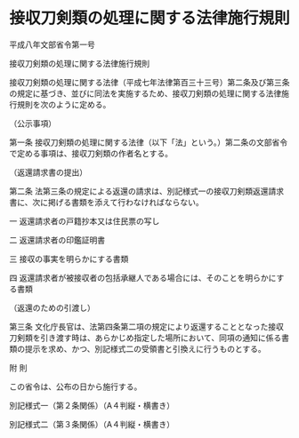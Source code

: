 # 接収刀剣類の処理に関する法律施行規則

平成八年文部省令第一号

接収刀剣類の処理に関する法律施行規則

接収刀剣類の処理に関する法律（平成七年法律第百三十三号）第二条及び第三条の規定に基づき、並びに同法を実施するため、接収刀剣類の処理に関する法律施行規則を次のように定める。

（公示事項）

第一条 接収刀剣類の処理に関する法律（以下「法」という。）第二条の文部省令で定める事項は、接収刀剣類の作者名とする。

（返還請求書の提出）

第二条 法第三条の規定による返還の請求は、別記様式一の接収刀剣類返還請求書に、次に掲げる書類を添えて行わなければならない。

一 返還請求者の戸籍抄本又は住民票の写し

二 返還請求者の印鑑証明書

三 接収の事実を明らかにする書類

四 返還請求者が被接収者の包括承継人である場合には、そのことを明らかにする書類

（返還のための引渡し）

第三条 文化庁長官は、法第四条第二項の規定により返還することとなった接収刀剣類を引き渡す時は、あらかじめ指定した場所において、同項の通知に係る書類の提示を求め、かつ、別記様式二の受領書と引換えに行うものとする。

附 則

この省令は、公布の日から施行する。

別記様式一（第２条関係）（A４判縦・横書き）

[](/./pict/230328_001.pdf)

別記様式二（第３条関係）（A４判縦・横書き）

[](/./pict/230328_002.pdf)

